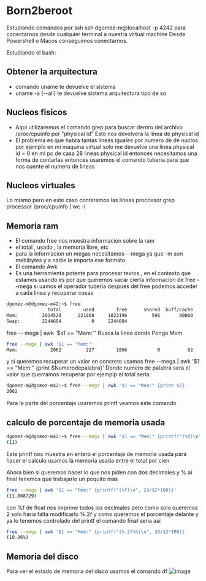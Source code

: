 # Born2beroot

Estudiando comandos por ssh
ssh dgomez-m@localhost -p 4242 para conectarnos desde cualquier terminal a nuestra virtual machine 
Desde Powershell o Macos conseguimos conectarnos.

Estudiando el bash:
## Obtener la arquitectura 
  - comando uname te devuelve el sistema
  - uname -a (--all) te devuelve sistema arquitectura tipo de so
## Nucleos fisicos
  - Aqui utilizaremos el comando grep para buscar dentro del archivo /proc/cpuinfo por "physical id" Esto nos devolvera la linea de physical id
  - El problema es que habra tantas lineas iguales por numero de de nuclos por ejemplo en mi maquina virtual solo me devuelve una linea physical id = 0 en mi pc de casa 28 lineas physical id entonces necesitamos una forma de contarlas entonces usaremos el comando tuberia para que nos cuente el numero de lineas 
## Nucleos virtuales
  Lo mismo pero en este caso contaremos las lineas proccesor
  grep processor /proc/cpuinfo | wc -l
## Memoria ram
  - El comando free nos muestra informacion sobre la ram
  - el total , usado , la memoria libre, etc
  - para la informacion en megas necesitamos --mega ya que -m son mebibytes y a nadie le importa ese formato
  - El comando Awk
  - Es una herramienta potente para procesar textos , en el contexto que estamos usando es por que queremos sacar cierta informacion de free --mega
si uamos el operador tuberia despues del free
podemos acceder a cada linea y recuperar cosas 
```bash
dgomez-m@dgomez-m42:~$ free
               total        used        free      shared  buff/cache   available
Mem:         2014520      221808     1823196         596       90000     1792712
Swap:        2244604           0     2244604
```
free -- mega | awk '$s1 == "Mem:"'
Busca  la linea donde Ponga Mem 
```bash
free --mega | awk '$1 == "Mem:"'
Mem:            2062         227        1866           0          92        1835
```
y si queremos recuperar un valor en concreto usamos 
free --mega | awk '$1 == "Mem:" {print $Numerodepalabra}'
Donde numero de palabra sera el valor que querramos recuperar por ejemplp el total seria 
```bash
dgomez-m@dgomez-m42:~$ free --mega | awk '$1 == "Mem:" {print $2}'
2062
```
Para la parte del porcentaje usaremos printf 
veamos este comando 
## calculo de porcentaje de memoria usada
```bash
dgomez-m@dgomez-m42:~$ free --mega | awk '$1 == "Mem:" {printf("(%d)\n", $3/$2*100)}'
(11)
```
Este printf nos muestra en entero el porcentaje de memoria usada para hacer el calculo usamos la memoria usada entre el total por cien

Ahora bien si queremos hacer lo que nos piden
con dos decimales y % al final tenemos que trabajarlo un poquito mas
```bash
free --mega | awk '$1 == "Mem:" {printf("(%f)\n", $3/$2*100)}'
(11.008729)
```
con  %f de float nos imprime todos los decimales pero como solo queremos 2 solo haria falta modificarlo %.2f
 y como queremos el porcentaje delante y ya lo tenemos controlado del printf el comando final seria asi
 ```bash
 free --mega | awk '$1 == "Mem:" {printf("(%.2f%%)\n", $3/$2*100)}'
(10.96%)
```
## Memoria del disco

Para ver el estado de memoria del disco usamos el comando df
![image](https://github.com/nakamavg/Born2beroot/assets/7202262/2c850542-c67f-4142-9987-716f8d551d02)








    
